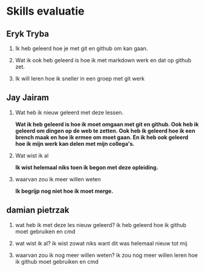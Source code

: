 
# Skills evaluatie

## Eryk Tryba

1. Ik heb geleerd hoe je met git en github om kan gaan.

2. Wat ik ook heb geleerd is hoe ik met markdown werk en dat op github zet.

3. Ik will leren hoe ik sneller in een groep met git werk

## Jay Jairam

1. Wat heb ik nieuw geleerd met deze lessen.

    **Wat ik heb geleerd is hoe ik moet omgaan met git en github. Ook heb ik geleerd om dingen op de web te zetten. Ook heb ik geleerd hoe ik een brench maak en hoe ik ermee om moet gaan. En ik heb ook geleerd hoe ik mijn werk kan delen met mijn collega's.**

2. Wat wist ik al

    **Ik wist helemaal niks toen ik begon met deze opleiding.**

3. waarvan zou ik meer willen weten

    **Ik begrijp nog niet hoe ik moet merge.**

## damian pietrzak

1. wat heb ik met deze les nieuw geleerd?
 ik heb geleerd hoe ik github moet gebruiken en cmd

2. wat wist ik al?
 ik wist zowat niks want dit was helemaal nieuw tot mij

3. waarvan zou ik nog meer willen weten?
 ik zou nog meer willen leren hoe ik github moet gebruiken en cmd
